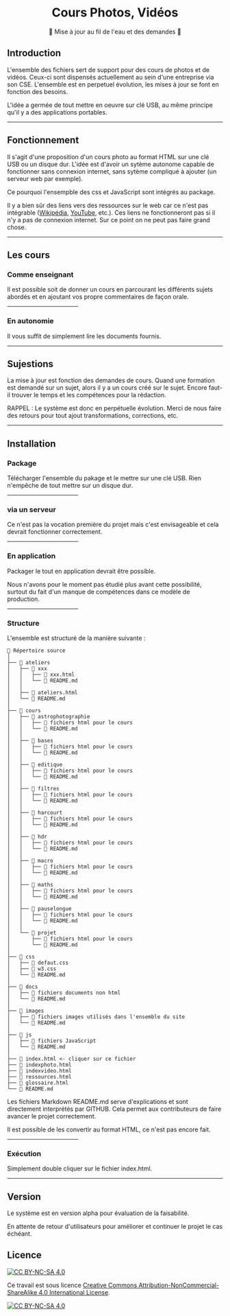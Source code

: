 
# <div style="text-align: center;">Cours Photos, Vidéos</div>

<div style="text-align: center;">&#128679; Mise à jour au fil de l'eau et des demandes &#128679;</div>

## Introduction

L'ensemble des fichiers sert de support pour des cours de photos et de vidéos. Ceux-ci sont dispensés actuellement au sein d'une entreprise via son CSE.
L'ensemble est en perpetuel évolution, les mises à jour se font en fonction des besoins.

L'idée a germée de tout mettre en oeuvre sur clé USB, au même principe qu'il y a des applications portables.

<hr>

## Fonctionnement

Il s'agit d'une proposition d'un cours photo au format HTML sur une clé USB ou un disque dur.
L'idée est d'avoir un sytème autonome capable de fonctionner sans connexion internet, sans sytème compliqué à ajouter (un serveur web par exemple).

Ce pourquoi l'ensempble des css et JavaScript sont intégrés au package.

Il y a bien sûr des liens vers des ressources sur le web car ce n'est pas intégrable ([Wikipédia](https://fr.wikipedia.org/), [YouTube](https://www.youtube.com/), etc.). Ces liens ne fonctionneront pas si il n'y a pas de connexion internet. Sur ce point on ne peut pas faire grand chose.

<hr>

## Les cours

### Comme enseignant
Il est possible soit de donner un cours en parcourant les différents sujets abordés et en ajoutant vos propre commentaires de façon orale.

<hr style="width: 33%">

### En autonomie

Il vous suffit de simplement lire les documents fournis.

<hr>

## Sujestions

La mise à jour est fonction des demandes de cours.
Quand une formation est demandé sur un sujet, alors il y a un cours créé sur le sujet.
Encore faut-il trouver le temps et les compétences pour la rédaction.

RAPPEL : Le système est donc en perpétuelle évolution. Merci de nous faire des retours pour tout ajout transformations, corrections, etc.

<hr>

## Installation

### Package

Télécharger l'ensemble du pakage et le mettre sur une clé USB.
Rien n'empêche de tout mettre sur un disque dur.

<hr style="width: 33%">

### via un serveur

Ce n'est pas la vocation première du projet mais c'est envisageable et cela devrait fonctionner correctement.

<hr style="width: 33%">

### En application

Packager le tout en application devrait être possible.

Nous n'avons pour le moment pas étudié plus avant cette possibilité, surtout du fait d'un manque de compétences dans ce modèle de production.

<hr style="width: 33%">

### Structure

L'ensemble est structuré de la manière suivante :

```
📂 Répertoire source
│
├── 📂 ateliers
│   ├── 📂 xxx
│   │   ├── 📄 xxx.html
│   │   └── 📄 README.md
│   │
│   ├── 📄 ateliers.html
│   └── 📄 README.md
│
├── 📂 cours
│   ├── 📂 astrophotographie
│   │   ├── 📄 fichiers html pour le cours
│   │   └── 📄 README.md
│   │
│   ├── 📂 bases
│   │   ├── 📄 fichiers html pour le cours
│   │   └── 📄 README.md
│   │
│   ├── 📂 editique
│   │   ├── 📄 fichiers html pour le cours
│   │   └── 📄 README.md
│   │
│   ├── 📂 filtres
│   │   ├── 📄 fichiers html pour le cours
│   │   └── 📄 README.md
│   │
│   ├── 📂 harcourt
│   │   ├── 📄 fichiers html pour le cours
│   │   └── 📄 README.md
│   │
│   ├── 📂 hdr
│   │   ├── 📄 fichiers html pour le cours
│   │   └── 📄 README.md
│   │
│   ├── 📂 macro
│   │   ├── 📄 fichiers html pour le cours
│   │   └── 📄 README.md
│   │
│   ├── 📂 maths
│   │   ├── 📄 fichiers html pour le cours
│   │   └── 📄 README.md
│   │
│   ├── 📂 pauselongue
│   │   ├── 📄 fichiers html pour le cours
│   │   └── 📄 README.md
│   │
│   └── 📂 projet
│       ├── 📄 fichiers html pour le cours
│       └── 📄 README.md
│
├── 📂 css
│   ├── 📄 defaut.css
│   ├── 📄 w3.css
│   └── 📄 README.md
│
├── 📂 docs
│   ├── 📄 fichiers documents non html
│   └── 📄 README.md
│
├── 📂 images
│   ├── 📄 fichiers images utilisés dans l'ensemble du site
│   └── 📄 README.md
│
├── 📂 js
│   ├── 📄 fichiers JavaScript
│   └── 📄 README.md
│
├── 📄 index.html <- cliquer sur ce fichier
├── 📄 indexphoto.html
├── 📄 indexvideo.html
├── 📄 ressources.html
├── 📄 glossaire.html
└── 📄 README.md

```

Les fichiers Markdown README.md serve d'explications et sont directement interprétés par GITHUB.
Cela permet aux contributeurs de faire avancer le projet correctement.

Il est possible de les convertir au format HTML, ce n'est pas encore fait.

<hr style="width: 33%">

### Exécution

Simplement double cliquer sur le fichier index.html.

<hr>

## Version

Le système est en version alpha pour évaluation de la faisabilité.

En attente de retour d'utilisateurs pour améliorer et continuer le projet le cas échéant.

## Licence

[![CC BY-NC-SA 4.0][cc-by-nc-sa-shield]][cc-by-nc-sa]

Ce travail est sous licence 
[Creative Commons Attribution-NonCommercial-ShareAlike 4.0 International License][cc-by-nc-sa].

[![CC BY-NC-SA 4.0][cc-by-nc-sa-image]][cc-by-nc-sa]

[cc-by-nc-sa]: http://creativecommons.org/licenses/by-nc-sa/4.0/
[cc-by-nc-sa-image]: https://licensebuttons.net/l/by-nc-sa/4.0/88x31.png
[cc-by-nc-sa-shield]: https://img.shields.io/badge/License-CC%20BY--NC--SA%204.0-lightgrey.svg